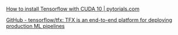 [How to install Tensorflow with CUDA 10 | pytorials.com](https://www.pytorials.com/how-to-install-tensorflow-gpu-with-cuda-10-0-for-python-on-ubuntu/)

[GitHub - tensorflow/tfx: TFX is an end-to-end platform for deploying production ML pipelines](https://github.com/tensorflow/tfx)

